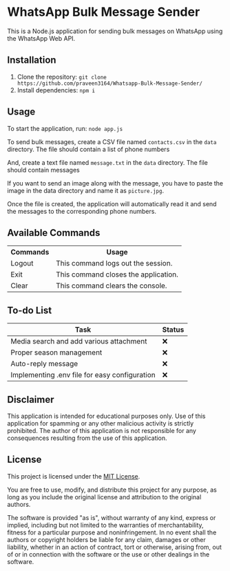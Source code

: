 <!DOCTYPE html>
<html>
<head>
  <meta charset="utf-8">
</head>
<body>
  <h1>WhatsApp Bulk Message Sender</h1>
  <p>This is a Node.js application for sending bulk messages on WhatsApp using the WhatsApp Web API.</p>
  <h2>Installation</h2>
  <ol>
    <li>Clone the repository: <code>git clone https://github.com/praveen3164/Whatsapp-Bulk-Message-Sender/</code></li>
    <li>Install dependencies: <code>npm i</code></li>
  </ol>
  <h2>Usage</h2>
  <p>To start the application, run: <code>node app.js</code></p>
  <p>To send bulk messages, create a CSV file named <code>contacts.csv</code> in the <code>data</code> directory. The file should contain a list of phone numbers</p>
  <p>And, create a text file named <code>message.txt</code> in the <code>data</code> directory. The file should contain messages</p>
  <p>If you want to send an image along with the message, you have to paste the image in the data directory and name it as <code>picture.jpg</code>.</p>

  <p>Once the file is created, the application will automatically read it and send the messages to the corresponding phone numbers.</p>
  
  <h2>Available Commands</h2>
  <table>
  <tr>
    <th>Commands</th>
    <th>Usage</th>
  </tr>
  <tr>
    <td>Logout</td>
    <td>This command logs out the session.</td>
  </tr>
  <tr>
    <td>Exit</td>
    <td>This command closes the application.</td>
  </tr>
  <tr>
    <td>Clear</td>
    <td>This command clears the console.</td>
  </tr>
</table>
<h2>To-do List</h2>
<table>
  <thead>
    <tr>
      <th>Task</th>
      <th>Status</th>
    </tr>
  </thead>
  <tbody>
    <tr>
      <td>Media search and add various attachment</td>
      <td>&#x274C;</td>
    </tr>
    <tr>
      <td>Proper season management</td>
      <td>&#x274C;</td>
    </tr>
    <tr>
      <td>Auto-reply message</td>
      <td>&#x274C;</td>
    </tr>
    <tr>
      <td>Implementing .env file for easy configuration</td>
      <td>&#x274C;</td>
    </tr>
  </tbody>
</table>

  <h2>Disclaimer</h2>
    <p>
      This application is intended for educational purposes only. Use of this application for spamming
      or any other malicious activity is strictly prohibited. The author of this application is not
      responsible for any consequences resulting from the use of this application.
    </p>
    <h2>License</h2>
  <p>This project is licensed under the <a href="https://opensource.org/licenses/MIT">MIT License</a>.</p>
  <p>You are free to use, modify, and distribute this project for any purpose, as long as you include the original license and attribution to the original authors.</p>
  <p>The software is provided "as is", without warranty of any kind, express or implied, including but not limited to the warranties of merchantability, fitness for a particular purpose and noninfringement. In no event shall the authors or copyright holders be liable for any claim, damages or other liability, whether in an action of contract, tort or otherwise, arising from, out of or in connection with the software or the use or other dealings in the software.</p>
</section>
</body>
</html>
